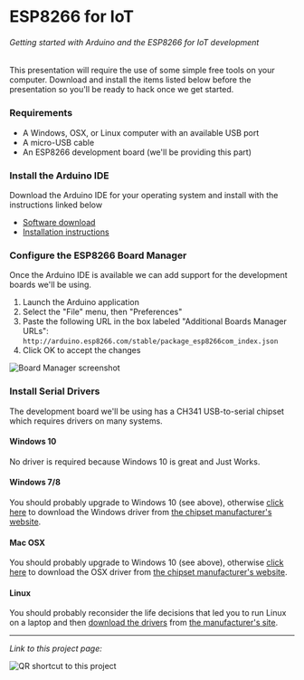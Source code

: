 # ESP8266 for IoT
###### Getting started with Arduino and the ESP8266 for IoT development

This presentation will require the use of some simple free tools on your computer.  Download and install the items listed below before the presentation so you'll be ready to hack once we get started.

### Requirements
- A Windows, OSX, or Linux computer with an available USB port
- A micro-USB cable
- An ESP8266 development board (we'll be providing this part)

### Install the Arduino IDE
Download the Arduino IDE for your operating system and install with the instructions linked below

- [Software download](http://www.arduino.cc/en/main/software)
- [Installation instructions](http://www.arduino.cc/en/Guide/HomePage)

### Configure the ESP8266 Board Manager
Once the Arduino IDE is available we can add support for the development boards we'll be using.

1. Launch the Arduino application
2. Select the "File" menu, then "Preferences"
3. Paste the following URL in the box labeled "Additional Boards Manager URLs": `http://arduino.esp8266.com/stable/package_esp8266com_index.json`
4. Click OK to accept the changes

![Board Manager screenshot](https://i.imgur.com/cvi7Hbl.png)

### Install Serial Drivers
The development board we'll be using has a CH341 USB-to-serial chipset which requires drivers on many systems.
#### Windows 10
No driver is required because Windows 10 is great and Just Works.
#### Windows 7/8
You should probably upgrade to Windows 10 (see above), otherwise [click here](http://www.wch.cn/downfile/5) to download the Windows driver from [the chipset manufacturer's website](https://translate.google.com/translate?hl=en&sl=zh-CN&u=http://www.wch.cn/download/CH341SER_ZIP.html).
#### Mac OSX
You should probably upgrade to Windows 10 (see above), otherwise [click here](http://www.wch.cn/downfile/178) to download the OSX driver from [the chipset manufacturer's website](https://translate.google.com/translate?hl=en&sl=zh-CN&u=http://www.wch.cn/download/CH341SER_MAC_ZIP.html).
#### Linux
You should probably reconsider the life decisions that led you to run Linux on a laptop and then [download the drivers](http://www.wch.cn/downfile/177) from [the manufacturer's site](https://translate.google.com/translate?hl=en&sl=zh-CN&u=http://www.wch.cn/download/CH341SER_LINUX_ZIP.html).

---
*Link to this project page:*

![QR shortcut to this project](http://i.imgur.com/FNq8hDJ.png)
